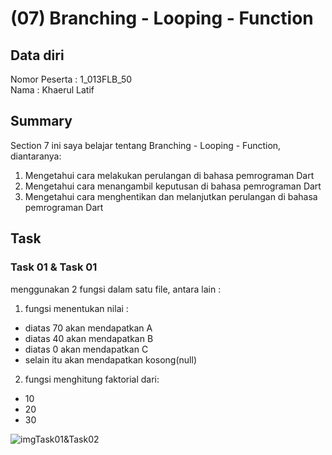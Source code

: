 # (07) Branching - Looping - Function
## Data diri 
Nomor Peserta  : 1_013FLB_50  <br />
Nama : Khaerul Latif

## Summary 
Section 7 ini saya belajar tentang Branching - Looping - Function, diantaranya:
1. Mengetahui cara melakukan perulangan di bahasa pemrograman Dart
2. Mengetahui cara menangambil keputusan di bahasa pemrograman Dart
3. Mengetahui cara menghentikan dan melanjutkan perulangan di bahasa pemrograman Dart

## Task
### Task 01 & Task 01
menggunakan 2 fungsi dalam satu file, antara lain :
1. fungsi menentukan nilai :
- diatas 70 akan mendapatkan A
- diatas 40 akan mendapatkan B
- diatas 0 akan mendapatkan C 
- selain itu akan mendapatkan kosong(null)

2. fungsi menghitung faktorial dari:
- 10
- 20
- 30

![imgTask01&Task02](../Task01-Task02.png)